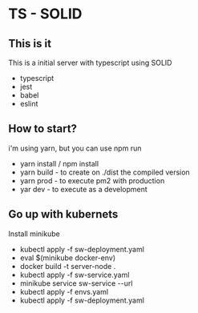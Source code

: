 # TS - SOLID

## This is it

This is a initial server with typescript using SOLID
  - typescript
  - jest
  - babel
  - eslint

## How to start?

  i'm using yarn, but you can use npm run

  - yarn install / npm install
  - yarn build - to create on ./dist the compiled version
  - yarn prod - to execute pm2 with production 
  - yar dev - to execute as a development

## Go up with kubernets
 Install minikube 
 - kubectl apply -f sw-deployment.yaml
 - eval $(minikube docker-env)
 - docker build -t server-node .
 - kubectl apply -f sw-service.yaml
 - minikube service sw-service --url
 - kubectl apply -f envs.yaml
 - kubectl apply -f sw-deployment.yaml

